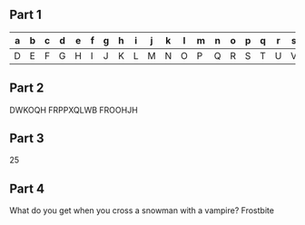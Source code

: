 ## Part 1

| a | b | c | d | e | f | g | h | i | j | k | l | m | n | o | p | q | r | s | t | u | v | w | x | y | z |
|---|---|---|---|---|---|---|---|---|---|---|---|---|---|---|---|---|---|---|---|---|---|---|---|---|---|
| D | E | F | G | H | I | J | K | L | M | N | O | P | Q | R | S | T | U | V | W | X | Y | Z | A | B | C |

## Part 2

DWKOQH FRPPXQLWB FROOHJH

## Part 3
25

## Part 4
What do you get when you cross a snowman with a vampire? Frostbite


